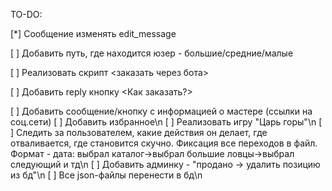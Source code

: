 TO-DO:

[*] Сообщение изменять edit_message

[ ] Добавить путь, где находится юзер - большие/средние/малые

[ ] Реализовать скрипт <заказать через бота>

[ ] Добавить reply кнопку <Как заказать?>

[ ] Добавить сообщение/кнопку с информацией о мастере (ссылки на соц.сети)
[ ] Добавить избранное\n
[ ] Реализовать игру "Царь горы"\n
[ ] Следить за пользователем, какие действия он делает, где отваливается, где становится скучно. Фиксация все переходов в файл. Формат - дата: выбрал каталог->выбрал большие ловцы->выбрал следующий и тд\n
[ ] Добавить админку - "продано -> удалить позицию из бд"\n
[ ] Все json-файлы перенести в бд\n